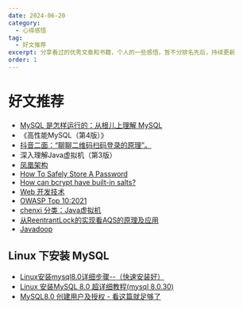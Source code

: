 ```yaml
---
date: 2024-06-20
category:
  - 心得感悟
tag:
  - 好文推荐
excerpt: 分享看过的优秀文章和书籍，个人的一些感悟，暂不分排名先后，持续更新
order: 1
---
```


# 好文推荐

- [MySQL 是怎样运行的：从根儿上理解 MySQL](https://juejin.cn/book/6844733769996304392)
- 《高性能MySQL（第4版）》
- [抖音二面：“聊聊二维码扫码登录的原理”。](https://mp.weixin.qq.com/s/u0BoYgWb5bTnhh1x6dlnig)
- 深入理解Java虚拟机（第3版）
- [凤凰架构](http://icyfenix.cn/)
- [How To Safely Store A Password](https://codahale.com/how-to-safely-store-a-password/)
- [How can bcrypt have built-in salts?](https://stackoverflow.com/questions/6832445/how-can-bcrypt-have-built-in-salts)
- [Web 开发技术](https://developer.mozilla.org/zh-CN/docs/Web)
- [OWASP Top 10:2021](https://owasp.org/Top10/)
- [chenxi 分类：Java虚拟机](https://chenxitag.com/archives/category/jvm)
- [从ReentrantLock的实现看AQS的原理及应用](https://tech.meituan.com/2019/12/05/aqs-theory-and-apply.html)
- [Javadoop](https://javadoop.com/)

## Linux 下安装 MySQL

- [Linux安装mysql8.0详细步骤--（快速安装好）](https://blog.csdn.net/qq_30859353/article/details/122448862)
- [Linux 安装MySQL 8.0 超详细教程(mysql 8.0.30)](https://blog.csdn.net/m0_62808124/article/details/126436925)
- [MySQL8.0 创建用户及授权 - 看这篇就足够了](https://www.cnblogs.com/javadog-net/p/17249269.html)
